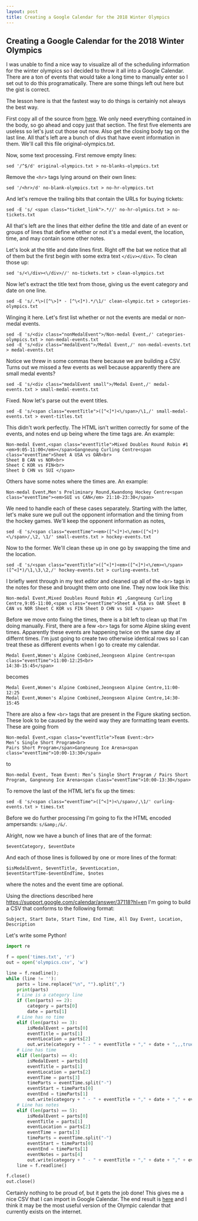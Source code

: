 ```yaml
---
layout: post
title: Creating a Google Calendar for the 2018 Winter Olympics
---
```


Creating a Google Calendar for the 2018 Winter Olympics
-------------------------------------------------------

I was unable to find a nice way to visualize all of the scheduling information for the winter olympics so I decided to throw it all into a Google Calendar. There are a ton of events that would take a long time to manually enter so I set out to do this programatically. There are some things left out here but the gist is correct.

The lesson here is that the fastest way to do things is certainly not always the best way.

First copy all of the source from [here](https://www.pyeongchang2018.com/en/schedule). We only need everything contained in the body, so go ahead and copy just that section. The first five elements are useless so let's just cut those out now. Also get the closing body tag on the last line. All that's left are a bunch of divs that have event information in them. We'll call this file original-olympics.txt.

Now, some text processing. First remove empty lines:

```
sed '/^$/d' original-olympics.txt > no-blanks-olympics.txt
```

Remove the `<hr>` tags lying around on their own lines:

```
sed '/<hr>/d' no-blank-olympics.txt > no-hr-olympics.txt
```

And let's remove the trailing bits that contain the URLs for buying tickets:

```
sed -E 's/ <span class="ticket_link">.*//' no-hr-olymics.txt > no-tickets.txt
```

All that's left are the lines that either define the title and date of an event or groups of lines that define whether or not it's a medal event, the location, time, and may contain some other notes.

Let's look at the title and date lines first. Right off the bat we notice that all of them but the first begin with some extra text `</div></div>`. To clean those up:

```
sed 's/<\/div><\/div>//' no-tickets.txt > clean-olympics.txt
```

Now let's extract the title text from those, giving us the event category and date on one line.

```
sed -E 's/.*\>([^\>]* - [^\<]*).*/\1/' clean-olympic.txt > categories-olympics.txt
```

Winging it here. Let's first list whether or not the events are medal or non-medal events.

```
sed -E 's/<div class="nonMedalEvent">/Non-medal Event,/' categories-olympics.txt > non-medal-events.txt
sed -E 's/<div class="medalEvent">/Medal Event,/' non-medal-events.txt > medal-events.txt
```

Notice we threw in some commas there because we are building a CSV. Turns out we missed a few events as well because apparently there are small medal events?

```
sed -E 's/<div class="medalEvent small">/Medal Event,/' medal-events.txt > small-medal-events.txt
```

Fixed. Now let's parse out the event titles.

```
sed -E 's/<span class="eventTitle">([^<]*)<\/span>/\1,/' small-medal-events.txt > event-titles.txt
```

This didn't work perfectly. The HTML isn't written correctly for some of the events, and notes end up being where the time tags are. An example:

```
Non-medal Event,<span class="eventTitle">Mixed Doubles Round Robin #1 <em>9:05-11:00</em></span>Gangneung Curling Centre<span class="eventTime">Sheet A USA vs OAR<br>
Sheet B CAN vs NOR<br>
Sheet C KOR vs FIN<br>
Sheet D CHN vs SUI </span>
```

Others have some notes where the times are. An example:

```
Non-medal Event,Men's Preliminary Round,Kwandong Hockey Centre<span class="eventTime"><em>SUI vs CAN</em> 21:10-23:30</span>
```

We need to handle each of these cases separately. Starting with the latter, let's make sure we pull out the opponent information and the timing from the hockey games. We'll keep the opponent information as notes,

```
sed -E 's/<span class="eventTime"><em>([^<]*)<\/em>([^<]*)<\/span>/,\2, \1/' small-events.txt > hockey-events.txt
```

Now to the former. We'll clean these up in one go by swapping the time and the location.

```
sed -E 's/<span class="eventTitle">([^<]*)<em>([^<]*)<\/em><\/span>([^<]*)/\1,\3,\2,/' hockey-events.txt > curling-events.txt
```

I briefly went through in my text editor and cleaned up all of the `<br>` tags in the notes for these and brought them onto one line. They now look like this:

```
Non-medal Event,Mixed Doubles Round Robin #1 ,Gangneung Curling Centre,9:05-11:00,<span class="eventTime">Sheet A USA vs OAR Sheet B CAN vs NOR Sheet C KOR vs FIN Sheet D CHN vs SUI </span>
```

Before we move onto fixing the times, there is a bit left to clean up that I'm doing manually. First, there are a few `<br>` tags for some Alpine skiing event times. Apparently these events are happening twice on the same day at differnt times. I'm just going to create two otherwise identical rows so I can treat these as different events when I go to create my calendar.

```
Medal Event,Women's Alpine Combined,Jeongseon Alpine Centre<span class="eventTime">11:00-12:25<br>
14:30-15:45</span>
```

becomes

```
Medal Event,Women's Alpine Combined,Jeongseon Alpine Centre,11:00-12:25
Medal Event,Women's Alpine Combined,Jeongseon Alpine Centre,14:30-15:45
```

There are also a few `<br>` tags that are present in the Figure skating section. These look to be caused by the weird way they are formatting team events. These are going from

```
Non-medal Event,<span class="eventTitle">Team Event:<br>
Men’s Single Short Program<br>
Pairs Short Program</span>Gangneung Ice Arena<span class="eventTime">10:00-13:30</span>
```

to

```
Non-medal Event, Team Event: Men’s Single Short Program / Pairs Short Program, Gangneung Ice Arena<span class="eventTime">10:00-13:30</span>
```

To remove the last of the HTML let's fix up the times:

```
sed -E 's/<span class="eventTime">([^<]*)<\/span>/,\1/' curling-events.txt > times.txt
```

Before we do further processing I'm going to fix the HTML encoded ampersands: `s/&amp;/&/`.

Alright, now we have a bunch of lines that are of the format:

```
$eventCategory, $eventDate
```

And each of those lines is followed by one or more lines of the format:

```
$isMedalEvent, $eventTitle, $eventLocation, $eventStartTime-$eventEndTime, $notes
```

where the notes and the event time are optional.

Using the directions described here https://support.google.com/calendar/answer/37118?hl=en I'm going to build a CSV that conforms to the following format:

```
Subject, Start Date, Start Time, End Time, All Day Event, Location, Description
```

Let's write some Python!

```python
import re

f = open('times.txt', 'r')
out = open('olympics.csv', 'w')

line = f.readline();
while (line != ''):
	parts = line.replace("\n", "").split(",")
	print(parts)
	# Line is a category line
	if (len(parts) == 2):
		category = parts[0]
		date = parts[1]
	# Line has no time
	elif (len(parts) == 3):
		isMedalEvent = parts[0]
		eventTitle = parts[1]
		eventLocation = parts[2]
		out.write(category + " - " + eventTitle + "," + date + ",,,true," + eventLocation + ',' + isMedalEvent + "  " + '\n')
	# Line has time
	elif (len(parts) == 4):
		isMedalEvent = parts[0]
		eventTitle = parts[1]
		eventLocation = parts[2]
		eventTime = parts[3]
		timeParts = eventTime.split("-")
		eventStart = timeParts[0]
		eventEnd = timeParts[1]
		out.write(category + " - " + eventTitle + "," + date + "," + eventStart + "," + eventEnd + ",false," + eventLocation + ',' + isMedalEvent + "  " + '\n')
	# Line has notes
	elif (len(parts) == 5):
		isMedalEvent = parts[0]
		eventTitle = parts[1]
		eventLocation = parts[2]
		eventTime = parts[3]
		timeParts = eventTime.split("-")
		eventStart = timeParts[0]
		eventEnd = timeParts[1]
		eventNotes = parts[4]
		out.write(category + " - " + eventTitle + "," + date + "," + eventStart + "," + eventEnd + ",false," + eventLocation + "," + isMedalEvent + "  " + eventNotes + '\n')
	line = f.readline()

f.close()
out.close()
```

Certainly nothing to be proud of, but it gets the job done! This gives me a nice CSV that I can import in Google Calendar. The end result is [here](http://nickcmorgan.com/olympic-calendar) and I think it may be the most useful version of the Olympic calendar that currently exists on the internet.
